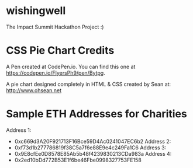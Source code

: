 # wishingwell
The Impact Summit Hackathon Project :)



# CSS Pie Chart Credits
A Pen created at CodePen.io. You can find this one at https://codepen.io/FlyersPh9/pen/Bytpg.

 A pie chart designed completely in HTML & CSS created by Sean at: http://www.ohsean.net



# Sample ETH Addresses for Charities
Address 1:
* 0xc669d3A20F921713F16Bce59D4Ac0241047EC6b2
Address 2:
* 0xf73d1b277786819f38C5a7f6e88E9e4c249Fa1C6
Address 3:
* 0x9E8cfEe0D8578E85Ab5b48f4239830213CDa983a
Address 4:
* 0x2ed10bDd772B53E1f6be46Fbe0998327753FE158
